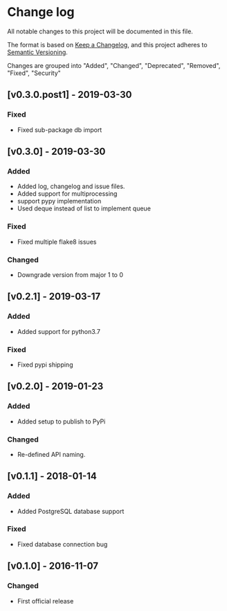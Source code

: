 # **Change log**

All notable changes to this project will be documented in this file.

The format is based on [Keep a Changelog](https://keepachangelog.com/en/1.0.0/), and this project adheres to [Semantic Versioning](https://semver.org/spec/v2.0.0.html).

Changes are grouped into "Added", "Changed", "Deprecated", "Removed", "Fixed", "Security"

## [v0.3.0.post1] - 2019-03-30
### Fixed
- Fixed sub-package db import

## [v0.3.0] - 2019-03-30
### Added
- Added log, changelog and issue files.
- Added support for multiprocessing
- support pypy implementation
- Used deque instead of list to implement queue

### Fixed
- Fixed multiple flake8 issues

### Changed
- Downgrade version from major 1 to 0

## [v0.2.1] - 2019-03-17
### Added
- Added support for python3.7

### Fixed
- Fixed pypi shipping
	
## [v0.2.0] - 2019-01-23 
### Added
- Added setup to publish to PyPi

### Changed
- Re-defined API naming.

## [v0.1.1] - 2018-01-14
### Added
- Added PostgreSQL database support

### Fixed
- Fixed database connection bug

## [v0.1.0] - 2016-11-07
### Changed
- First official release